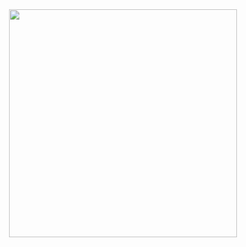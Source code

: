 <div id="header" align="center">
  <img src="https://media3.giphy.com/media/ES9cAJlcxblRESzOH1/giphy.gif?cid=ecf05e47wxqhj0ydm1c5hqypsimgvu9jbrqmilfq3psj6u47&ep=v1_gifs_search&rid=giphy.gif&ct=g" width="400px"/>
</div>
